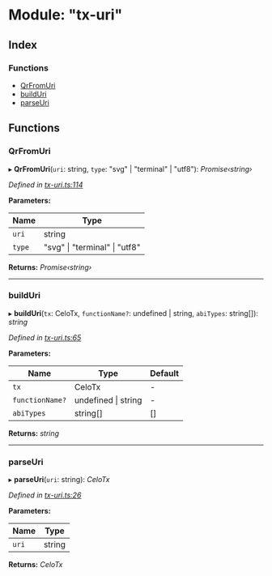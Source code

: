 # Module: "tx-uri"

## Index

### Functions

* [QrFromUri](_tx_uri_.md#qrfromuri)
* [buildUri](_tx_uri_.md#builduri)
* [parseUri](_tx_uri_.md#parseuri)

## Functions

###  QrFromUri

▸ **QrFromUri**(`uri`: string, `type`: "svg" | "terminal" | "utf8"): *Promise‹string›*

*Defined in [tx-uri.ts:114](https://github.com/celo-org/celo-monorepo/blob/master/packages/sdk/transactions-uri/src/tx-uri.ts#L114)*

**Parameters:**

Name | Type |
------ | ------ |
`uri` | string |
`type` | "svg" &#124; "terminal" &#124; "utf8" |

**Returns:** *Promise‹string›*

___

###  buildUri

▸ **buildUri**(`tx`: CeloTx, `functionName?`: undefined | string, `abiTypes`: string[]): *string*

*Defined in [tx-uri.ts:65](https://github.com/celo-org/celo-monorepo/blob/master/packages/sdk/transactions-uri/src/tx-uri.ts#L65)*

**Parameters:**

Name | Type | Default |
------ | ------ | ------ |
`tx` | CeloTx | - |
`functionName?` | undefined &#124; string | - |
`abiTypes` | string[] | [] |

**Returns:** *string*

___

###  parseUri

▸ **parseUri**(`uri`: string): *CeloTx*

*Defined in [tx-uri.ts:26](https://github.com/celo-org/celo-monorepo/blob/master/packages/sdk/transactions-uri/src/tx-uri.ts#L26)*

**Parameters:**

Name | Type |
------ | ------ |
`uri` | string |

**Returns:** *CeloTx*
